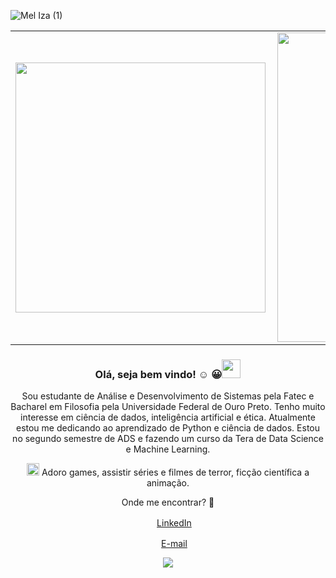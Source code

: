 ![Mel Iza (1)](https://user-images.githubusercontent.com/72058182/107098378-d3028580-67ed-11eb-867e-0a437aa5f028.gif)

<center>
<center>
<center>
<table>
    <tr>
      <td><img width="400px" align="left" src="https://github-readme-stats.vercel.app/api/top-langs/?username=Mel-iza&hide=html&layout=compact&theme=great-gatsby" />  
      <td><img width="495px" align="left" src="https://github-readme-stats.vercel.app/api?username=Mel-iza&theme=great-gatsby"/>  
         </tr>   
</table>
</center> 
 
### Olá, seja bem vindo! :relaxed: :grinning:<img src="https://i.gifer.com/origin/e3/e3625ebc70ccaed5f2414dc14b3c1d3b_w200.webp" width="30px"></h2></h2>
Sou estudante de Análise e Desenvolvimento de Sistemas pela Fatec e Bacharel em Filosofia pela Universidade Federal de Ouro Preto. 
Tenho muito interesse em ciência de dados, inteligência artificial e ética. Atualmente estou me dedicando ao aprendizado de Python e ciência de dados. Estou no segundo semestre de ADS e fazendo um curso da Tera de Data Science e Machine Learning.


<img src="https://user-images.githubusercontent.com/72058182/107101809-4361d480-67f7-11eb-88e4-26e8aa78c3a3.png" width="20px"></h2></h2>  Adoro games, assistir séries e filmes de terror, ficção científica a animação. 
  
  Onde me encontrar? :mag_right:

<a href="https://www.linkedin.com/in/mel-5664a1bb/"><img src="https://user-images.githubusercontent.com/72058182/107100987-b0c03600-67f4-11eb-8cee-6d10391516df.png" width="16"></img></a> [LinkedIn](https://www.linkedin.com/in/mel-5664a1bb/) 

<img src="https://user-images.githubusercontent.com/72058182/107101282-963a8c80-67f5-11eb-8c27-c8d77b01a9d7.png" width="16"></img></a> [E-mail](meliza.caug@gmail.com) 

  
  ![](https://komarev.com/ghpvc/?username=Mel-iza&color=blue&style=flat)
<!--
**Mel-iza/Mel-Iza** is a ✨ _special_ ✨ repository because its `README.md` (this file) appears on your GitHub profile.

Here are some ideas to get you started:

- 🔭 I’m currently working on ...
- 🌱 I’m currently learning ...
- 👯 I’m looking to collaborate on ...
- 🤔 I’m looking for help with ...
- 💬 Ask me about ...
- 📫 How to reach me: ...
- 😄 Pronouns: ...
- ⚡ Fun fact: ...
-->
